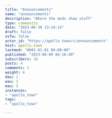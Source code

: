 ```yaml
---
title: "Announcements" 
name: "announcements"
description: "Where the mods show stuff"
type: community
date: "2023-06-30 13:14:14"
draft: false
nsfw: false
actor_id: "https://apollo.town/c/announcements"
host: apollo.town
lastmod: "0001-01-01 00:00:00"
published: "2023-06-09 04:16:49"
subscribers: 16
posts: 4
comments: 1
weight: 4
dau: 1
wau: 2
mau: 5
instances:
- "apollo_town"
tags: 
- "apollo_town"

---
```

